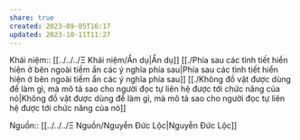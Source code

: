 ```yaml
---
share: true
created: 2023-09-05T16:17
updated: 2023-10-11T11:27
---
```

Khái niệm:: [[../../../Ξ Khái niệm/Ẩn dụ|Ẩn dụ]]
[[./Phía sau các tình tiết hiển hiện ở bên ngoài tiềm ẩn các ý nghĩa phía sau|Phía sau các tình tiết hiển hiện ở bên ngoài tiềm ẩn các ý nghĩa phía sau]]
[[./Không đồ vật được dùng để làm gì, mà mô tả sao cho người đọc tự liên hệ được tới chức năng của nó|Không đồ vật được dùng để làm gì, mà mô tả sao cho người đọc tự liên hệ được tới chức năng của nó]] 

Nguồn:: [[../../../Ξ Nguồn/Nguyễn Đức Lộc|Nguyễn Đức Lộc]]

